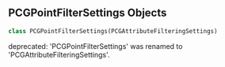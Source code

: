 ## PCGPointFilterSettings Objects

```python
class PCGPointFilterSettings(PCGAttributeFilteringSettings)
```

deprecated: 'PCGPointFilterSettings' was renamed to 'PCGAttributeFilteringSettings'.

<a id="unreal.PCGAttributeFilteringRangeSettings"></a>